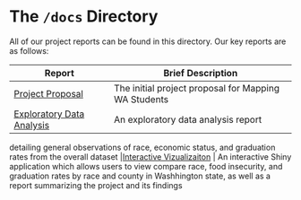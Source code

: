 
# The `/docs` Directory

All of our project reports can be found in this directory. Our key reports are 
as follows: 


|Report | Brief Description|
|---------------| -----------------|
|[Project Proposal](./p01-proposal.md) | The initial project proposal for Mapping WA Students
|[Exploratory Data Analysis](./xxx) | An exploratory data analysis report
detailing general observations of race, economic status, and graduation
rates from the overall dataset
|[Interactive Vizualizaiton](./xxx) | An interactive Shiny application which
allows users to view compare race, food insecurity, and graduation rates by
race and county in Washhington state, as well as a report summarizing the
project and its findings